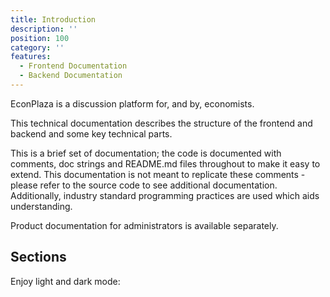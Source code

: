 ```yaml
---
title: Introduction
description: ''
position: 100
category: ''
features:
  - Frontend Documentation
  - Backend Documentation
---
```


EconPlaza is a discussion platform for, and by, economists.

This technical documentation describes the structure of the frontend and backend and some key technical parts.

This is a brief set of documentation; the code is documented with comments, doc strings and README.md files throughout to make it easy to extend. This documentation is not meant to replicate these comments - please refer to the source code to see additional documentation. Additionally, industry standard programming practices are used which aids understanding.

<alert type="info">

Product documentation for administrators is available separately.

</alert>

## Sections

<list :items="features"></list>

<p class="flex items-center">Enjoy light and dark mode:&nbsp;<app-color-switcher class="inline-flex ml-2"></app-color-switcher></p>
